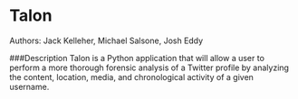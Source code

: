 Talon
====================================

Authors: Jack Kelleher, Michael Salsone, Josh Eddy

###Description
Talon is a Python application that will allow a user to perform a more thorough forensic analysis of a Twitter profile by analyzing the content, location, media, and chronological activity of a given username.
